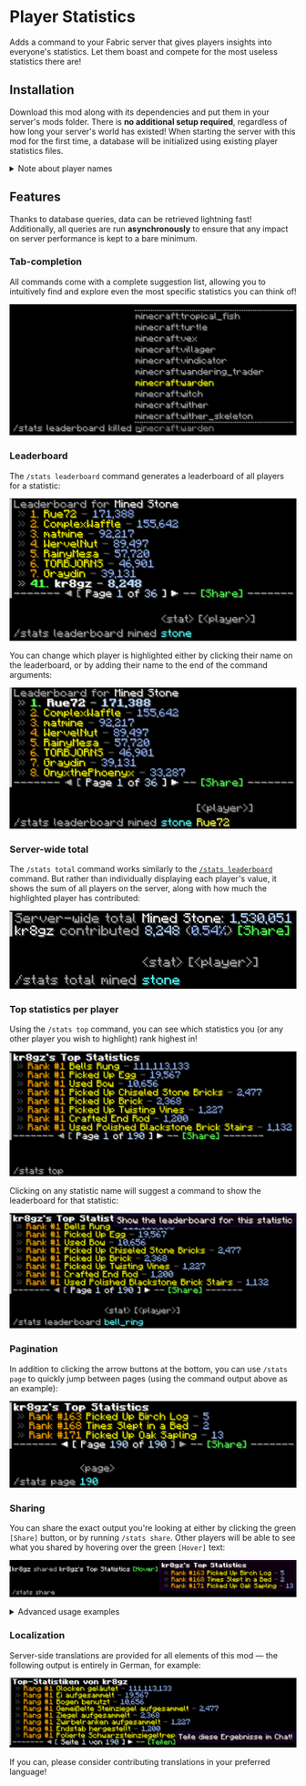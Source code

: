 # Player Statistics
Adds a command to your Fabric server that gives players insights into everyone's statistics.
Let them boast and compete for the most useless statistics there are!

## Installation
Download this mod along with its dependencies and put them in your server's mods folder.
There is **no additional setup required**, regardless of how long your server's world has existed!
When starting the server with this mod for the first time, a database will be initialized using existing player statistics files.

<details>
<summary>Note about player names</summary>
Player names are initially obtained through the user cache (the <code>usercache.json</code> file in the server folder).
This means that only the most recently used (by default) 1,000 player names can be inserted into the database on initialization.
Missing player names will be updated when the affected players rejoin your server.
</details>

## Features
Thanks to database queries, data can be retrieved lightning fast! Additionally, all queries are run **asynchronously**
to ensure that any impact on server performance is kept to a bare minimum.

### Tab-completion
All commands come with a complete suggestion list, allowing you to intuitively find and explore
even the most specific statistics you can think of!

![Tab-completion showcase](gallery/tab-suggestions.png)

### Leaderboard
The `/stats leaderboard` command generates a leaderboard of all players for a statistic:

![Leaderboard example](gallery/leaderboard.png)

You can change which player is highlighted either by clicking their name on the leaderboard,
or by adding their name to the end of the command arguments:

![Custom leaderboard highlight](gallery/leaderboard-highlight.png)

### Server-wide total
The `/stats total` command works similarly to the [`/stats leaderboard`](#leaderboard) command.
But rather than individually displaying each player's value, it shows the sum of all players on the server,
along with how much the highlighted player has contributed:

![Example of server-wide total and contribution](gallery/server-total.png)

### Top statistics per player
Using the `/stats top` command, you can see which statistics you (or any other player you wish to highlight) rank highest in!

![Player top statistics example](gallery/player-top.png)

Clicking on any statistic name will suggest a command to show the leaderboard for that statistic:

![Example suggestion to display leaderboard](gallery/leaderboard-suggestion.png)

### Pagination
In addition to clicking the arrow buttons at the bottom, you can use `/stats page`
to quickly jump between pages (using the command output above as an example):

![Pagination example](gallery/pages.png)

### Sharing
You can share the exact output you're looking at either by clicking the green `[Share]` button, or by running `/stats share`.
Other players will be able to see what you shared by hovering over the green `[Hover]` text:

![Sharing example](gallery/sharing.png)

<details>
<summary>Advanced usage examples</summary>

### Random statistics
Instead of specifying a statistic, you can also let the mod choose one for you:

![Random leaderboard](gallery/random-leaderboard.png)

### Precise values
Hovering over certain types of values will show them in more precise units:

![Example of precise value in hover text](gallery/hover-value.png)

### Remove highlight
You can create command output without any highlight by specifying a non-existent player name, such as `-`:

![Example leaderboard without highlight](gallery/remove-highlight.png)
</details>

### Localization
Server-side translations are provided for all elements of this mod &mdash;
the following output is entirely in German, for example:

![German translation example](gallery/translations.png)

If you can, please consider contributing translations in your preferred language!

